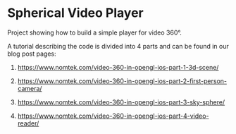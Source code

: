 # Spherical Video Player
Project showing how to build a simple player for video 360°.

A tutorial describing the code is divided into 4 parts and can be found in our blog post pages: 

1. https://www.nomtek.com/video-360-in-opengl-ios-part-1-3d-scene/

2. https://www.nomtek.com/video-360-in-opengl-ios-part-2-first-person-camera/

3. https://www.nomtek.com/video-360-in-opengl-ios-part-3-sky-sphere/

4. https://www.nomtek.com/video-360-in-opengl-ios-part-4-video-reader/
